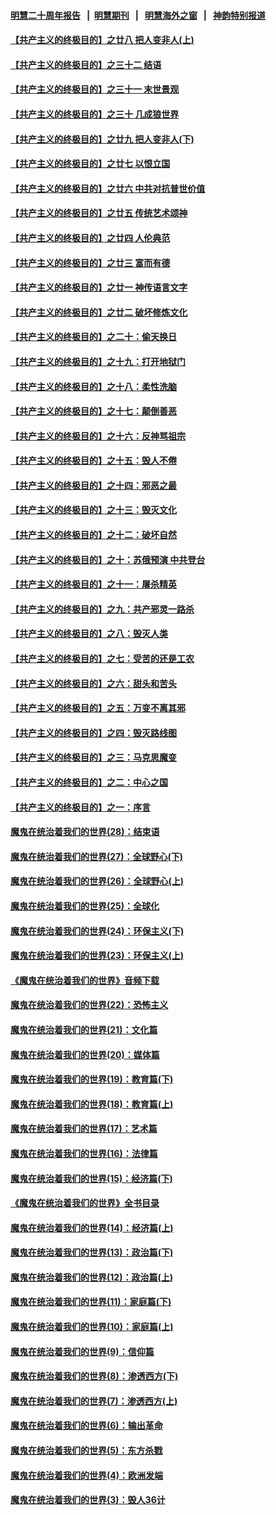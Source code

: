 #### [明慧二十周年报告](https://github.com/gfw-breaker/mh-reports/blob/master/README.md?t=07200921) &nbsp;&nbsp;|&nbsp;&nbsp;[明慧期刊](https://github.com/gfw-breaker/mh-qikan) &nbsp;&nbsp;|&nbsp;&nbsp; [明慧海外之窗](https://github.com/gfw-breaker/mh-news/blob/master/README.md?t=07200921) &nbsp;&nbsp;|&nbsp;&nbsp; [神韵特别报道](https://github.com/gfw-breaker/mh-news/blob/master/shenyun.md?t=07200921) 

#### [【共产主义的终极目的】之廿八 把人变非人(上)](../pages/nsc422/n11340492.md?t=07200921) 

#### [【共产主义的终极目的】之三十二 结语](../pages/nsc422/n11360535.md?t=07200921) 

#### [【共产主义的终极目的】之三十一 末世景观](../pages/nsc422/n11351129.md?t=07200921) 

#### [【共产主义的终极目的】之三十 几成狼世界](../pages/nsc422/n11348280.md?t=07200921) 

#### [【共产主义的终极目的】之廿九 把人变非人(下)](../pages/nsc422/n11344140.md?t=07200921) 

#### [【共产主义的终极目的】之廿七 以恨立国](../pages/nsc422/n11336944.md?t=07200921) 

#### [【共产主义的终极目的】之廿六 中共对抗普世价值](../pages/nsc422/n11324785.md?t=07200921) 

#### [【共产主义的终极目的】之廿五 传统艺术颂神](../pages/nsc422/n11296396.md?t=07200921) 

#### [【共产主义的终极目的】之廿四 人伦典范](../pages/nsc422/n11296397.md?t=07200921) 

#### [【共产主义的终极目的】之廿三 富而有德](../pages/nsc422/n11283598.md?t=07200921) 

#### [【共产主义的终极目的】之廿一 神传语言文字](../pages/nsc422/n11263265.md?t=07200921) 

#### [【共产主义的终极目的】之廿二 破坏修炼文化](../pages/nsc422/n11245728.md?t=07200921) 

#### [【共产主义的终极目的】之二十：偷天换日](../pages/nsc422/n11238846.md?t=07200921) 

#### [【共产主义的终极目的】之十九：打开地狱门](../pages/nsc422/n11206376.md?t=07200921) 

#### [【共产主义的终极目的】之十八：柔性洗脑](../pages/nsc422/n11199994.md?t=07200921) 

#### [【共产主义的终极目的】之十七：颠倒善恶](../pages/nsc422/n11179782.md?t=07200921) 

#### [【共产主义的终极目的】之十六：反神骂祖宗](../pages/nsc422/n11166798.md?t=07200921) 

#### [【共产主义的终极目的】之十五：毁人不倦](../pages/nsc422/n11166792.md?t=07200921) 

#### [【共产主义的终极目的】之十四：邪恶之最](../pages/nsc422/n11150249.md?t=07200921) 

#### [【共产主义的终极目的】之十三：毁灭文化](../pages/nsc422/n11135227.md?t=07200921) 

#### [【共产主义的终极目的】之十二：破坏自然](../pages/nsc422/n11135214.md?t=07200921) 

#### [【共产主义的终极目的】之十：苏俄预演 中共登台](../pages/nsc422/n11118424.md?t=07200921) 

#### [【共产主义的终极目的】之十一：屠杀精英](../pages/nsc422/n11118442.md?t=07200921) 

#### [【共产主义的终极目的】之九：共产邪灵一路杀](../pages/nsc422/n11114139.md?t=07200921) 

#### [【共产主义的终极目的】之八：毁灭人类](../pages/nsc422/n11108503.md?t=07200921) 

#### [【共产主义的终极目的】之七：受苦的还是工农](../pages/nsc422/n11101809.md?t=07200921) 

#### [【共产主义的终极目的】之六：甜头和苦头](../pages/nsc422/n11096971.md?t=07200921) 

#### [【共产主义的终极目的】之五：万变不离其邪](../pages/nsc422/n11091285.md?t=07200921) 

#### [【共产主义的终极目的】之四：毁灭路线图](../pages/nsc422/n11086284.md?t=07200921) 

#### [【共产主义的终极目的】之三：马克思魔变](../pages/nsc422/n11061941.md?t=07200921) 

#### [【共产主义的终极目的】之二：中心之国](../pages/nsc422/n11047728.md?t=07200921) 

#### [【共产主义的终极目的】之一：序言](../pages/nsc422/n11086077.md?t=07200921) 

#### [魔鬼在统治着我们的世界(28)：结束语](../pages/nsc422/n10936246.md?t=07200921) 

#### [魔鬼在统治着我们的世界(27)：全球野心(下)](../pages/nsc422/n10928319.md?t=07200921) 

#### [魔鬼在统治着我们的世界(26)：全球野心(上)](../pages/nsc422/n10900318.md?t=07200921) 

#### [魔鬼在统治着我们的世界(25)：全球化](../pages/nsc422/n10788205.md?t=07200921) 

#### [魔鬼在统治着我们的世界(24)：环保主义(下)](../pages/nsc422/n10695307.md?t=07200921) 

#### [魔鬼在统治着我们的世界(23)：环保主义(上)](../pages/nsc422/n10688613.md?t=07200921) 

#### [《魔鬼在统治着我们的世界》音频下载](../pages/nsc422/n10635553.md?t=07200921) 

#### [魔鬼在统治着我们的世界(22)：恐怖主义](../pages/nsc422/n10614727.md?t=07200921) 

#### [魔鬼在统治着我们的世界(21)：文化篇](../pages/nsc422/n10597706.md?t=07200921) 

#### [魔鬼在统治着我们的世界(20)：媒体篇](../pages/nsc422/n10586579.md?t=07200921) 

#### [魔鬼在统治着我们的世界(19)：教育篇(下)](../pages/nsc422/n10564808.md?t=07200921) 

#### [魔鬼在统治着我们的世界(18)：教育篇(上)](../pages/nsc422/n10526970.md?t=07200921) 

#### [魔鬼在统治着我们的世界(17)：艺术篇](../pages/nsc422/n10499093.md?t=07200921) 

#### [魔鬼在统治着我们的世界(16)：法律篇](../pages/nsc422/n10485969.md?t=07200921) 

#### [魔鬼在统治着我们的世界(15)：经济篇(下)](../pages/nsc422/n10469975.md?t=07200921) 

#### [《魔鬼在统治着我们的世界》全书目录](../pages/nsc422/n10464261.md?t=07200921) 

#### [魔鬼在统治着我们的世界(14)：经济篇(上)](../pages/nsc422/n10457370.md?t=07200921) 

#### [魔鬼在统治着我们的世界(13)：政治篇(下)](../pages/nsc422/n10448270.md?t=07200921) 

#### [魔鬼在统治着我们的世界(12)：政治篇(上)](../pages/nsc422/n10444576.md?t=07200921) 

#### [魔鬼在统治着我们的世界(11)：家庭篇(下)](../pages/nsc422/n10440961.md?t=07200921) 

#### [魔鬼在统治着我们的世界(10)：家庭篇(上)](../pages/nsc422/n10435448.md?t=07200921) 

#### [魔鬼在统治着我们的世界(9)：信仰篇](../pages/nsc422/n10432159.md?t=07200921) 

#### [魔鬼在统治着我们的世界(8)：渗透西方(下)](../pages/nsc422/n10429603.md?t=07200921) 

#### [魔鬼在统治着我们的世界(7)：渗透西方(上)](../pages/nsc422/n10426013.md?t=07200921) 

#### [魔鬼在统治着我们的世界(6)：输出革命](../pages/nsc422/n10421536.md?t=07200921) 

#### [魔鬼在统治着我们的世界(5)：东方杀戮](../pages/nsc422/n10417707.md?t=07200921) 

#### [魔鬼在统治着我们的世界(4)：欧洲发端](../pages/nsc422/n10414890.md?t=07200921) 

#### [魔鬼在统治着我们的世界(3)：毁人36计](../pages/nsc422/n10411583.md?t=07200921) 

